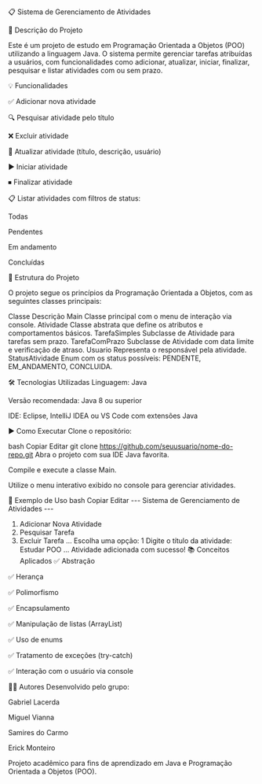 📋 Sistema de Gerenciamento de Atividades

📌 Descrição do Projeto

Este é um projeto de estudo em Programação Orientada a Objetos (POO) utilizando a linguagem Java. O sistema permite gerenciar tarefas atribuídas a usuários, com funcionalidades como adicionar, atualizar, iniciar, finalizar, pesquisar e listar atividades com ou sem prazo.

💡 Funcionalidades

✅ Adicionar nova atividade

🔍 Pesquisar atividade pelo título

❌ Excluir atividade

🔄 Atualizar atividade (título, descrição, usuário)

▶️ Iniciar atividade

⏹ Finalizar atividade

📋 Listar atividades com filtros de status:

Todas

Pendentes

Em andamento

Concluídas

🧱 Estrutura do Projeto

O projeto segue os princípios da Programação Orientada a Objetos, com as seguintes classes principais:

Classe	Descrição
Main	Classe principal com o menu de interação via console.
Atividade	Classe abstrata que define os atributos e comportamentos básicos.
TarefaSimples	Subclasse de Atividade para tarefas sem prazo.
TarefaComPrazo	Subclasse de Atividade com data limite e verificação de atraso.
Usuario	Representa o responsável pela atividade.
StatusAtividade	Enum com os status possíveis: PENDENTE, EM_ANDAMENTO, CONCLUIDA.

🛠️ Tecnologias Utilizadas
Linguagem: Java

Versão recomendada: Java 8 ou superior

IDE: Eclipse, IntelliJ IDEA ou VS Code com extensões Java

▶️ Como Executar
Clone o repositório:

bash
Copiar
Editar
git clone https://github.com/seuusuario/nome-do-repo.git
Abra o projeto com sua IDE Java favorita.

Compile e execute a classe Main.

Utilize o menu interativo exibido no console para gerenciar atividades.

📌 Exemplo de Uso
bash
Copiar
Editar
--- Sistema de Gerenciamento de Atividades ---
1. Adicionar Nova Atividade
2. Pesquisar Tarefa
3. Excluir Tarefa
...
Escolha uma opção: 1
Digite o título da atividade: Estudar POO
...
Atividade adicionada com sucesso!
📚 Conceitos Aplicados
✅ Abstração

✅ Herança

✅ Polimorfismo

✅ Encapsulamento

✅ Manipulação de listas (ArrayList)

✅ Uso de enums

✅ Tratamento de exceções (try-catch)

✅ Interação com o usuário via console

👨‍💻 Autores
Desenvolvido pelo grupo:

Gabriel Lacerda

Miguel Vianna

Samires do Carmo

Erick Monteiro

Projeto acadêmico para fins de aprendizado em Java e Programação Orientada a Objetos (POO).
